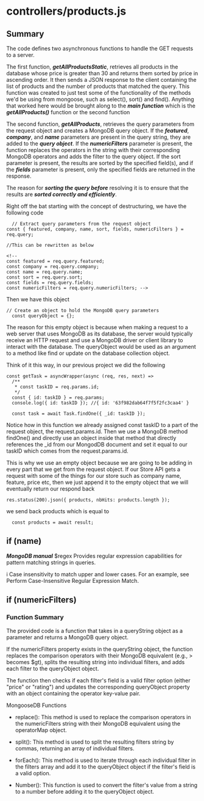 # controllers/products.js

## Summary

The code defines two asynchronous functions to handle the GET requests to a server.

The first function, ***getAllProductsStatic***, retrieves all products in the database whose price is greater than 30 and returns them sorted by price in ascending order. It then sends a JSON response to the client containing the list of products and the number of products that matched the query. This function was created to just test some of the functionality of the methods we'd be using from mongoose, such as select(), sort() and find(). Anything that worked here would be brought along to the ***main function*** which is the ***getAllProducts()*** function or the second function

The second function, ***getAllProducts***, retrieves the query parameters from the request object and creates a MongoDB query object. If the ***featured***, ***company***, and ***name*** parameters are present in the query string, they are added to the ***query object***. If the ***numericFilters*** parameter is present, the function replaces the operators in the string with their corresponding MongoDB operators and adds the filter to the query object. If the sort parameter is present, the results are sorted by the specified field(s), and if the ***fields*** parameter is present, only the specified fields are returned in the response.

The reason for ***sorting the query before*** resolving it is to ensure that the results are ***sorted correctly and efficiently***.

Right off the bat starting with the concept of destructuring, we have the following code



```
  // Extract query parameters from the request object
const { featured, company, name, sort, fields, numericFilters } = req.query;

//This can be rewritten as below

<!-- 
const featured = req.query.featured;
const company = req.query.company;
const name = req.query.name;
const sort = req.query.sort;
const fields = req.query.fields;
const numericFilters = req.query.numericFilters; -->
```


Then we have this object

```
// Create an object to hold the MongoDB query parameters
  const queryObject = {};
```

The reason for this empty object is because when making a request to a web server that uses MongoDB as its database, the server would typically receive an HTTP request and use a MongoDB driver or client library to interact with the database. The queryObject would be used as an argument to a method like find or update on the database collection object.

Think of it this way, in our previous project we did the following

```
const getTask = asyncWrapper(async (req, res, next) => 
  /**
   * const taskID = req.params.id;
   */
  const { id: taskID } = req.params;
  console.log({ id: taskID }); //{ id: '63f982dab64f7f5f2fc3caa4' }

  const task = await Task.findOne({ _id: taskID });
  ```
Notice how in this function we already assigned const taskID to a part of the request object, the request.params.id. Then we use a MongoDB method findOne() and directly use an object inside that method that directly references the _id from our MongodDB document and set it equal to our taskID which comes from the request.params.id. 

This is why we use an empty object because we are going to be adding in every part that we get from the request object. If our Store API gets a request with some of the things for our store such as company name, feature, price etc, then we just append it to the empty object that we will eventually return our respond back 

```
res.status(200).json({ products, nbHits: products.length });
```

we send back products which is equal to

```
  const products = await result;
```

## if (name)

***MongoDB manual***
$regex
Provides regular expression capabilities for pattern matching strings in queries.

i
Case insensitivity to match upper and lower cases. For an example, see 
Perform Case-Insensitive Regular Expression Match.

## if (numericFilters)

### Function Summary
The provided code is a function that takes in a queryString object as a parameter and returns a MongoDB query object.

If the numericFilters property exists in the queryString object, the function replaces the comparison operators with their MongoDB equivalent (e.g., > becomes $gt), splits the resulting string into individual filters, and adds each filter to the queryObject object.

The function then checks if each filter's field is a valid filter option (either "price" or "rating") and updates the corresponding queryObject property with an object containing the operator key-value pair.

MongooseDB Functions
- replace(): This method is used to replace the comparison operators in the numericFilters string with their MongoDB equivalent using the operatorMap object.

- split(): This method is used to split the resulting filters string by commas, returning an array of individual filters.

- forEach(): This method is used to iterate through each individual filter in the filters array and add it to the queryObject object if the filter's field is a valid option.

- Number(): This function is used to convert the filter's value from a string to a number before adding it to the queryObject object.